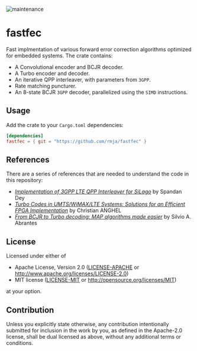 ![maintenance](https://img.shields.io/badge/maintenance-actively--developed-brightgreen.svg)

# fastfec

Fast implmentation of various forward error correction algorithms optimized for embedded systems.
The crate contains:

* A Convolutional encoder and BCJR decoder.
* A Turbo encoder and decoder.
* An iterative QPP interleaver, with parameters from `3GPP`.
* Rate matching puncturer.
* An 8-state BCJR `3GPP` decoder, parallelized using the `SIMD` instructions.

## Usage

Add the crate to your `Cargo.toml` dependencies:

```toml
[dependencies]
fastfec = { git = "https://github.com/rmja/fastfec" }
```

## References
There are a series of references that are needed to understand the code in this repository:

* [_Implementation of 3GPP LTE QPP Interleaver for SiLago_](ref/qpp.pdf) by Spandan Dey
* [_Turbo Codes in UMTS/WiMAX/LTE Systems: Solutions for an Efficient FPGA Implementation_](ref/bcjr.pdf) by Christian ANGHEL
* [_From BCJR to Turbo decoding: MAP algorithms made easier_](ref/turbo.pdf) by Silvio A. Abrantes

## License

Licensed under either of

 * Apache License, Version 2.0
   ([LICENSE-APACHE](LICENSE-APACHE) or http://www.apache.org/licenses/LICENSE-2.0)
 * MIT license
   ([LICENSE-MIT](LICENSE-MIT) or http://opensource.org/licenses/MIT)

at your option.

## Contribution

Unless you explicitly state otherwise, any contribution intentionally submitted
for inclusion in the work by you, as defined in the Apache-2.0 license, shall be
dual licensed as above, without any additional terms or conditions.